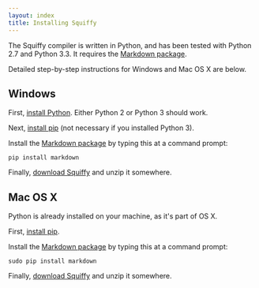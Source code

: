 ```yaml
---
layout: index
title: Installing Squiffy
---
```


The Squiffy compiler is written in Python, and has been tested with Python 2.7 and Python 3.3. It requires the [Markdown package](https://pypi.python.org/pypi/Markdown).

Detailed step-by-step instructions for Windows and Mac OS X are below.

Windows
-------

First, [install Python](https://www.python.org/downloads/). Either Python 2 or Python 3 should work.

Next, [install pip](https://pip.pypa.io/en/latest/installing.html) (not necessary if you installed Python 3).

Install the [Markdown package](https://pypi.python.org/pypi/Markdown) by typing this at a command prompt:

	pip install markdown

Finally, [download Squiffy](https://github.com/textadventures/squiffy/archive/master.zip) and unzip it somewhere.

Mac OS X
--------

Python is already installed on your machine, as it's part of OS X.

First, [install pip](https://pip.pypa.io/en/latest/installing.html).

Install the [Markdown package](https://pypi.python.org/pypi/Markdown) by typing this at a command prompt:

	sudo pip install markdown

Finally, [download Squiffy](https://github.com/textadventures/squiffy/archive/master.zip) and unzip it somewhere.